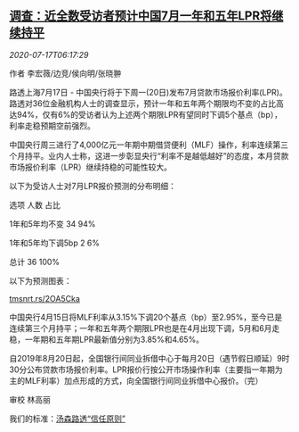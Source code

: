 <!--1594967004000-->
[调查：近全数受访者预计中国7月一年和五年LPR将继续持平](https://cn.reuters.com/article/poll-china-cen-july-lpr-0717-idCNKCS24I0MB)
------

<div><i>2020-07-17T06:17:29</i></div><div class="StandardArticleBody_body"><p>作者 李宏薇/边竞/侯向明/张晓翀 </p><p>路透上海7月17日 - 中国央行将于下周一(20日)发布7月贷款市场报价利率(LPR)。路透对36位金融机构人士的调查显示，预计一年和五年两个期限均不变的占比高达94%，仅有6%的受访者认为上述两个期限LPR有望同时下调5个基点（bp），利率走稳预期空前强烈。 </p><p>中国央行周三进行了4,000亿元一年期中期借贷便利（MLF）操作，利率连续第三个月持平。业内人士称，这进一步彰显央行“利率不是越低越好”的态度，本月贷款市场报价利率（LPR）继续持稳的可能性较大。 </p><p>以下为受访人士对7月LPR报价预测的分布明细： </p><p>                  选项           人数        占比            </p><p>           1年和5年均不变            34       94%           </p><p>           1年和5年均下调5bp          2        6%           </p><p>                  总计           36       100%           </p><p>以下为预测图表： </p><p><a href="https://tmsnrt.rs/2OA5Cka">tmsnrt.rs/2OA5Cka</a> </p><p>中国央行4月15日将MLF利率从3.15%下调20个基点（bp）至2.95%，至今已是连续第三个月持平；一年和五年两个期限LPR也是在4月出现下调，5月和6月走稳，一年期和五年期LPR最新值分别为3.85%和4.65%。 </p><p>自2019年8月20日起，全国银行间同业拆借中心于每月20日（遇节假日顺延）9时30分公布贷款市场报价利率。LPR报价行按公开市场操作利率（主要指一年期为主的MLF利率）加点形成的方式，向全国银行间同业拆借中心报价。（完） </p><div class="Attribution_container"><div class="Attribution_attribution"><p class="Attribution_content">审校 林高丽 </p></div></div><div class="StandardArticleBody_trustBadgeContainer"><span class="StandardArticleBody_trustBadgeTitle">我们的标准：</span><span class="trustBadgeUrl"><a href="https://www.thomsonreuters.cn/content/dam/openweb/documents/pdf/china/brochures/about-us-1.pdf">汤森路透“信任原则”</a></span></div></div>
